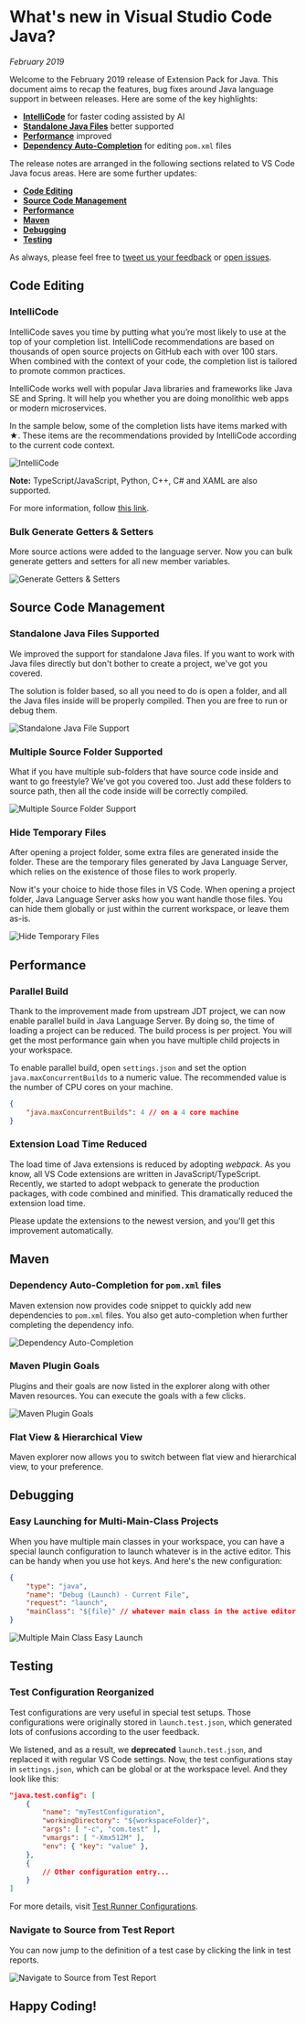 # What's new in Visual Studio Code Java?

_February 2019_

Welcome to the February 2019 release of Extension Pack for Java. This document
aims to recap the features, bug fixes around Java language support in between
releases. Here are some of the key highlights:

-   **[IntelliCode](#intellicode)** for faster coding assisted by AI
-   **[Standalone Java Files](#standalone-java-files-supported)** better
    supported
-   **[Performance](#performance)** improved
-   **[Dependency Auto-Completion](#dependency-auto-completion-for-pom.xml-files)**
    for editing `pom.xml` files

The release notes are arranged in the following sections related to VS Code Java
focus areas. Here are some further updates:

-   **[Code Editing](#code-editing)**
-   **[Source Code Management](#source-code-management)**
-   **[Performance](#performance)**
-   **[Maven](#maven)**
-   **[Debugging](#debugging)**
-   **[Testing](#testing)**

As always, please feel free to
[tweet us your feedback](https://twitter.com/intent/tweet?via=code&hashtags=Java%2CHappyCoding)
or [open issues](https://github.com/Microsoft/vscode-java-pack/issues).

## Code Editing

### IntelliCode

IntelliCode saves you time by putting what you’re most likely to use at the top
of your completion list. IntelliCode recommendations are based on thousands of
open source projects on GitHub each with over 100 stars. When combined with the
context of your code, the completion list is tailored to promote common
practices.

IntelliCode works well with popular Java libraries and frameworks like Java SE
and Spring. It will help you whether you are doing monolithic web apps or modern
microservices.

In the sample below, some of the completion lists have items marked with ★.
These items are the recommendations provided by IntelliCode according to the
current code context.

![IntelliCode](https://github.com/Microsoft/vscode-java-pack/raw/main/release-notes/v0.5.0/intellicode.gif)

**Note:** TypeScript/JavaScript, Python, C++, C# and XAML are also supported.

For more information, follow
[this link](https://docs.microsoft.com/en-us/visualstudio/intellicode/intellicode-visual-studio-code).

### Bulk Generate Getters & Setters

More source actions were added to the language server. Now you can bulk generate
getters and setters for all new member variables.

![Generate Getters & Setters](https://github.com/Microsoft/vscode-java-pack/raw/main/release-notes/v0.6.0/bulk.gen.getter.setter.gif)

## Source Code Management

### Standalone Java Files Supported

We improved the support for standalone Java files. If you want to work with Java
files directly but don't bother to create a project, we've got you covered.

The solution is folder based, so all you need to do is open a folder, and all
the Java files inside will be properly compiled. Then you are free to run or
debug them.

![Standalone Java File Support](https://github.com/Microsoft/vscode-java-pack/raw/main/release-notes/v0.6.0/standalone.file.support.gif)

### Multiple Source Folder Supported

What if you have multiple sub-folders that have source code inside and want to
go freestyle? We've got you covered too. Just add these folders to source path,
then all the code inside will be correctly compiled.

![Multiple Source Folder Support](https://github.com/Microsoft/vscode-java-pack/raw/main/release-notes/v0.6.0/multiple.source.folder.gif)

### Hide Temporary Files

After opening a project folder, some extra files are generated inside the
folder. These are the temporary files generated by Java Language Server, which
relies on the existence of those files to work properly.

Now it's your choice to hide those files in VS Code. When opening a project
folder, Java Language Server asks how you want handle those files. You can hide
them globally or just within the current workspace, or leave them as-is.

![Hide Temporary Files](https://github.com/Microsoft/vscode-java-pack/raw/main/release-notes/v0.6.0/hide.temp.files.png)

## Performance

### Parallel Build

Thank to the improvement made from upstream JDT project, we can now enable
parallel build in Java Language Server. By doing so, the time of loading a
project can be reduced. The build process is per project. You will get the most
performance gain when you have multiple child projects in your workspace.

To enable parallel build, open `settings.json` and set the option
`java.maxConcurrentBuilds` to a numeric value. The recommended value is the
number of CPU cores on your machine.

```json
{
	"java.maxConcurrentBuilds": 4 // on a 4 core machine
}
```

### Extension Load Time Reduced

The load time of Java extensions is reduced by adopting _webpack_. As you know,
all VS Code extensions are written in JavaScript/TypeScript. Recently, we
started to adopt webpack to generate the production packages, with code combined
and minified. This dramatically reduced the extension load time.

Please update the extensions to the newest version, and you'll get this
improvement automatically.

## Maven

### Dependency Auto-Completion for `pom.xml` files

Maven extension now provides code snippet to quickly add new dependencies to
`pom.xml` files. You also get auto-completion when further completing the
dependency info.

![Dependency Auto-Completion](https://github.com/Microsoft/vscode-java-pack/raw/main/release-notes/v0.6.0/pom-dependency-completion.gif)

### Maven Plugin Goals

Plugins and their goals are now listed in the explorer along with other Maven
resources. You can execute the goals with a few clicks.

![Maven Plugin Goals](https://github.com/Microsoft/vscode-java-pack/raw/main/release-notes/v0.6.0/maven-plugin-goals.png)

### Flat View & Hierarchical View

Maven explorer now allows you to switch between flat view and hierarchical view,
to your preference.

## Debugging

### Easy Launching for Multi-Main-Class Projects

When you have multiple main classes in your workspace, you can have a special
launch configuration to launch whatever is in the active editor. This can be
handy when you use hot keys. And here's the new configuration:

```json
{
	"type": "java",
	"name": "Debug (Launch) - Current File",
	"request": "launch",
	"mainClass": "${file}" // whatever main class in the active editor
}
```

![Multiple Main Class Easy Launch](https://github.com/Microsoft/vscode-java-pack/raw/main/release-notes/v0.6.0/multiple.main.entry.gif)

## Testing

### Test Configuration Reorganized

Test configurations are very useful in special test setups. Those configurations
were originally stored in `launch.test.json`, which generated lots of confusions
according to the user feedback.

We listened, and as a result, we **deprecated** `launch.test.json`, and replaced
it with regular VS Code settings. Now, the test configurations stay in
`settings.json`, which can be global or at the workspace level. And they look
like this:

```json
"java.test.config": [
    {
        "name": "myTestConfiguration",
        "workingDirectory": "${workspaceFolder}",
        "args": [ "-c", "com.test" ],
        "vmargs": [ "-Xmx512M" ],
        "env": { "key": "value" },
    },
    {
        // Other configuration entry...
    }
]
```

For more details, visit
[Test Runner Configurations](https://github.com/Microsoft/vscode-java-test/blob/main/runner-config.md).

### Navigate to Source from Test Report

You can now jump to the definition of a test case by clicking the link in test
reports.

![Navigate to Source from Test Report](https://github.com/Microsoft/vscode-java-pack/raw/main/release-notes/v0.6.0/navigate.to.source.gif)

## Happy Coding!
